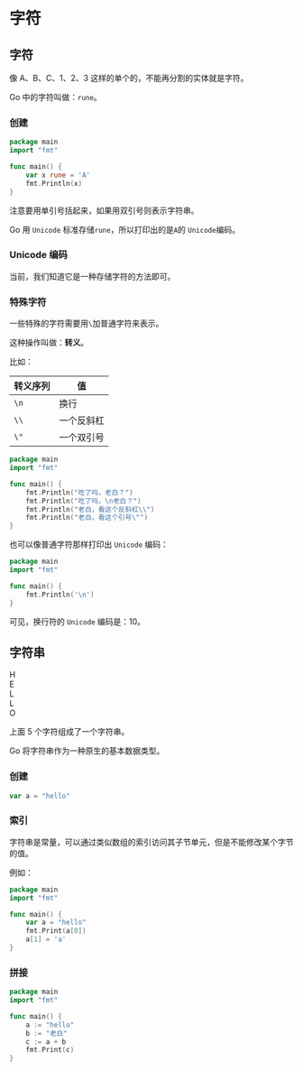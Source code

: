 # 字符

## 字符

像 A、B、C、1、2、3 这样的单个的，不能再分割的实体就是字符。

Go 中的字符叫做：`rune`。

### 创建

<div class="run"></div>

```go
package main
import "fmt"

func main() {
    var x rune = 'A'
    fmt.Println(x)
}
```

注意要用单引号括起来，如果用双引号则表示字符串。

Go 用 `Unicode` 标准存储`rune`，所以打印出的是`A`的 `Unicode`编码。

### Unicode 编码

当前，我们知道它是一种存储字符的方法即可。

### 特殊字符

一些特殊的字符需要用`\`加普通字符来表示。

这种操作叫做：**转义**。

比如：

| 转义序列 | 值         |
| -------- | ---------- |
| `\n`     | 换行       |
| `\\`     | 一个反斜杠 |
| `\"`     | 一个双引号 |

<div class="run"></div>

```go
package main
import "fmt"

func main() {
    fmt.Println("吃了吗，老白？")
    fmt.Println("吃了吗，\n老白？")
    fmt.Println("老白，看这个反斜杠\\")
    fmt.Println("老白，看这个引号\"")
}
```

也可以像普通字符那样打印出 `Unicode` 编码：

<div class="run"></div>

```go
package main
import "fmt"

func main() {
    fmt.Println('\n')
}
```

可见，换行符的 `Unicode` 编码是：10。

## 字符串

<div class="flex justify-start gap-1">
  <div class="brick w-8 h-8">H</div>
  <div class="brick w-8 h-8">E</div>
  <div class="brick w-8 h-8">L</div>
  <div class="brick w-8 h-8">L</div>
  <div class="brick w-8 h-8">O</div>
</div>

上面 5 个字符组成了一个字符串。

Go 将字符串作为一种原生的基本数据类型。

### 创建

```go
var a = "hello"
```

### 索引

字符串是常量，可以通过类似数组的索引访问其子节单元，但是不能修改某个字节的值。

例如：

<div class="run"></div>

```go
package main
import "fmt"

func main() {
    var a = "hello"
    fmt.Print(a[0])
    a[1] = 'a'
}
```

### 拼接

<div class="run"></div>

```go
package main
import "fmt"

func main() {
    a := "hello"
    b := "老白"
    c := a + b
    fmt.Print(c)
}
```
